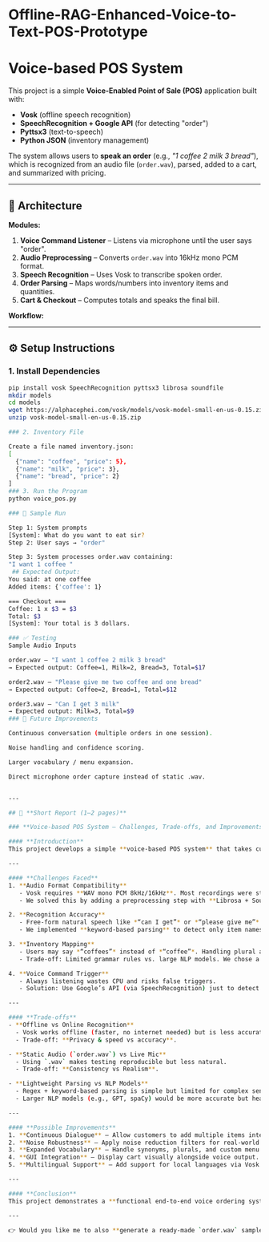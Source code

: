 # Offline-RAG-Enhanced-Voice-to-Text-POS-Prototype
# Voice-based POS System

This project is a simple **Voice-Enabled Point of Sale (POS)** application built with:
- **Vosk** (offline speech recognition)
- **SpeechRecognition + Google API** (for detecting "order")
- **Pyttsx3** (text-to-speech)
- **Python JSON** (inventory management)

The system allows users to **speak an order** (e.g., *"1 coffee 2 milk 3 bread"*), which is recognized from an audio file (`order.wav`), parsed, added to a cart, and summarized with pricing.

---

## 🔹 Architecture

**Modules:**
1. **Voice Command Listener** – Listens via microphone until the user says "order".
2. **Audio Preprocessing** – Converts `order.wav` into 16kHz mono PCM format.
3. **Speech Recognition** – Uses Vosk to transcribe spoken order.
4. **Order Parsing** – Maps words/numbers into inventory items and quantities.
5. **Cart & Checkout** – Computes totals and speaks the final bill.

**Workflow:**

---

## ⚙️ Setup Instructions

### 1. Install Dependencies
```bash
pip install vosk SpeechRecognition pyttsx3 librosa soundfile
mkdir models
cd models
wget https://alphacephei.com/vosk/models/vosk-model-small-en-us-0.15.zip
unzip vosk-model-small-en-us-0.15.zip

### 2. Inventory File

Create a file named inventory.json:
[
  {"name": "coffee", "price": 5},
  {"name": "milk", "price": 3},
  {"name": "bread", "price": 2}
]
### 3. Run the Program
python voice_pos.py

### 🎤 Sample Run

Step 1: System prompts
[System]: What do you want to eat sir?
Step 2: User says → "order"

Step 3: System processes order.wav containing:
"I want 1 coffee "
 ## Expected Output:
You said: at one coffee
Added items: {'coffee': 1}

=== Checkout ===
Coffee: 1 x $3 = $3
Total: $3
[System]: Your total is 3 dollars.

### ✅ Testing
Sample Audio Inputs

order.wav – "I want 1 coffee 2 milk 3 bread"
→ Expected output: Coffee=1, Milk=2, Bread=3, Total=$17

order2.wav – "Please give me two coffee and one bread"
→ Expected output: Coffee=2, Bread=1, Total=$12

order3.wav – "Can I get 3 milk"
→ Expected output: Milk=3, Total=$9
### 🚀 Future Improvements

Continuous conversation (multiple orders in one session).

Noise handling and confidence scoring.

Larger vocabulary / menu expansion.

Direct microphone order capture instead of static .wav.


---

## 📝 **Short Report (1–2 pages)**

### **Voice-based POS System – Challenges, Trade-offs, and Improvements**

#### **Introduction**
This project develops a simple **voice-based POS system** that takes customer orders via speech, converts them into structured items, and calculates billing totals. The system leverages offline speech recognition (Vosk), text-to-speech (pyttsx3), and Python for parsing and inventory management.

---

#### **Challenges Faced**
1. **Audio Format Compatibility**  
   - Vosk requires **WAV mono PCM 8kHz/16kHz**. Most recordings were stereo or MP3.  
   - We solved this by adding a preprocessing step with **Librosa + SoundFile** to resample and convert audio.

2. **Recognition Accuracy**  
   - Free-form natural speech like *“can I get”* or *“please give me”* caused extra words in transcription.  
   - We implemented **keyword-based parsing** to detect only item names and numbers.

3. **Inventory Mapping**  
   - Users may say *“coffees”* instead of *“coffee”*. Handling plural and variations was a challenge.  
   - Trade-off: Limited grammar rules vs. large NLP models. We chose a **lightweight parser** for simplicity.

4. **Voice Command Trigger**  
   - Always listening wastes CPU and risks false triggers.  
   - Solution: Use Google’s API (via SpeechRecognition) just to detect the keyword **"order"**, then switch to offline Vosk for detailed parsing.

---

#### **Trade-offs**
- **Offline vs Online Recognition**  
  - Vosk works offline (faster, no internet needed) but is less accurate than cloud-based APIs.  
  - Trade-off: **Privacy & speed vs accuracy**.

- **Static Audio (`order.wav`) vs Live Mic**  
  - Using `.wav` makes testing reproducible but less natural.  
  - Trade-off: **Consistency vs Realism**.

- **Lightweight Parsing vs NLP Models**  
  - Regex + keyword-based parsing is simple but limited for complex sentences.  
  - Larger NLP models (e.g., GPT, spaCy) would be more accurate but heavier.

---

#### **Possible Improvements**
1. **Continuous Dialogue** – Allow customers to add multiple items interactively.  
2. **Noise Robustness** – Apply noise reduction filters for real-world use.  
3. **Expanded Vocabulary** – Handle synonyms, plurals, and custom menu items.  
4. **GUI Integration** – Display cart visually alongside voice output.  
5. **Multilingual Support** – Add support for local languages via Vosk multilingual models.

---

#### **Conclusion**
This project demonstrates a **functional end-to-end voice ordering system** with offline recognition and cart management. While challenges around audio quality and recognition accuracy remain, the system can be extended into a practical solution for small cafés, kiosks, or restaurants with further improvements.

---

👉 Would you like me to also **generate a ready-made `order.wav` sample file** (synthetic voice saying *"I want 1 coffee "*) so you can test immediately?
